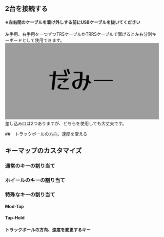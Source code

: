 ## 2台を接続する
#### ※左右間のケーブルを着け外しする前にUSBケーブルを抜いてください

左手用、右手用を一つずつTRSケーブルかTRRSケーブルで繋げると左右分割キーボードとして使用できます。
![ダミーキャプション ](../img/IMG_.jpeg)
差し込み口は2つありますが、どちらを使用しても大丈夫です。

##　トラックボールの方向、速度を変える

## キーマップのカスタマイズ
### 通常のキーの割り当て
### ホイールのキーの割り当て

### 特殊なキーの割り当て
#### Mod-Tap

#### Tap-Hold

#### トラックボールの方向、速度を変更するキー


